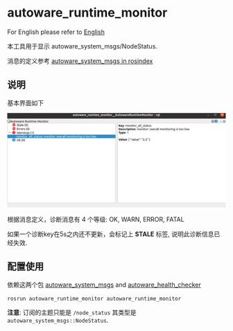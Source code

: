 # autoware_runtime_monitor

For English please refer to [English](./README.md)

本工具用于显示 autoware_system_msgs/NodeStatus.

消息的定义参考 [autoware_system_msgs in rosindex](https://index.ros.org/p/autoware_system_msgs/github-autoware-ai-messages/#noetic)

## 说明

基本界面如下

![ui_design](doc/image/2021-08-05-14-47-46.png)

根据消息定义，诊断消息有 4 个等级: OK, WARN, ERROR, FATAL

如果一个诊断key在5s之内还不更新，会标记上 **STALE** 标签, 说明此诊断信息已经失效.

## 配置使用

依赖这两个包 [autoware_system_msgs](https://github.com/Autoware-AI/messages/tree/master/autoware_system_msgs) and [autoware_health_checker](https://github.com/Autoware-AI/common/tree/master/autoware_health_checker)

```sh
rosrun autoware_runtime_monitor autoware_runtime_monitor
```

**注意**: 订阅的主题只能是 `/node_status` 其类型是 `autoware_system_msgs::NodeStatus`.
